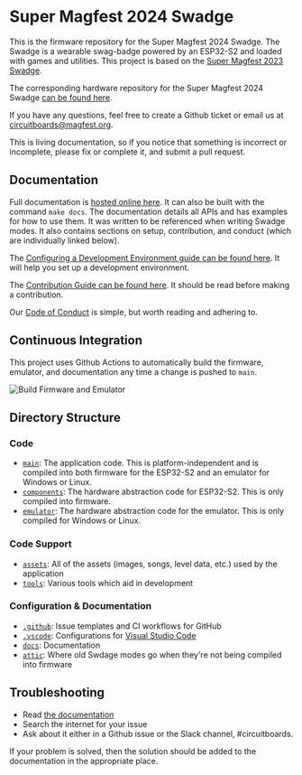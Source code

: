 # Super Magfest 2024 Swadge

This is the firmware repository for the Super Magfest 2024 Swadge. The Swadge is a wearable swag-badge powered by an ESP32-S2 and loaded with games and utilities. This project is based on the [Super Magfest 2023 Swadge](https://github.com/AEFeinstein/Super-2023-Swadge-FW).

The corresponding hardware repository for the Super Magfest 2024 Swadge [can be found here](https://github.com/AEFeinstein/Super-2024-Swadge-HW).

If you have any questions, feel free to create a Github ticket or email us at circuitboards@magfest.org.

This is living documentation, so if you notice that something is incorrect or incomplete, please fix or complete it, and submit a pull request.

## Documentation

Full documentation is [hosted online here](https://adam.feinste.in/Super-2024-Swadge-FW/). It can also be built with the command `make docs`. The documentation details all APIs and has examples for how to use them. It was written to be referenced when writing Swadge modes. It also contains sections on setup, contribution, and conduct (which are individually linked below).

The [Configuring a Development Environment guide can be found here](/docs/SETUP.md). It will help you set up a development environment.

The [Contribution Guide can be found here](/docs/CONTRIBUTING.md). It should be read before making a contribution.

Our [Code of Conduct](/docs/CODE_OF_CONDUCT.md) is simple, but worth reading and adhering to.

## Continuous Integration

This project uses Github Actions to automatically build the firmware, emulator, and documentation any time a change is pushed to `main`.

![Build Firmware and Emulator](https://github.com/AEFeinstein/Super-2024-Swadge-FW/actions/workflows/build-firmware-and-emulator.yml/badge.svg)

## Directory Structure

### Code
- [`main`](./main): The application code. This is platform-independent and is compiled into both firmware for the ESP32-S2 and an emulator for Windows or Linux.
- [`components`](./components): The hardware abstraction code for ESP32-S2. This is only compiled into firmware.
- [`emulator`](./emulator): The hardware abstraction code for the emulator. This is only compiled for Windows or Linux.

### Code Support

- [`assets`](./assets): All of the assets (images, songs, level data, etc.) used by the application
- [`tools`](./tools): Various tools which aid in development

### Configuration & Documentation
- [`.github`](./.github): Issue templates and CI workflows for GitHub
- [`.vscode`](./.vscode): Configurations for [Visual Studio Code](https://code.visualstudio.com/)
- [`docs`](./docs): Documentation 
- [`attic`](./attic): Where old Swdage modes go when they're not being compiled into firmware

## Troubleshooting

- Read [the documentation](https://adam.feinste.in/Super-2024-Swadge-FW/)
- Search the internet for your issue
- Ask about it either in a Github issue or the Slack channel, #circuitboards.

If your problem is solved, then the solution should be added to the documentation in the appropriate place.
